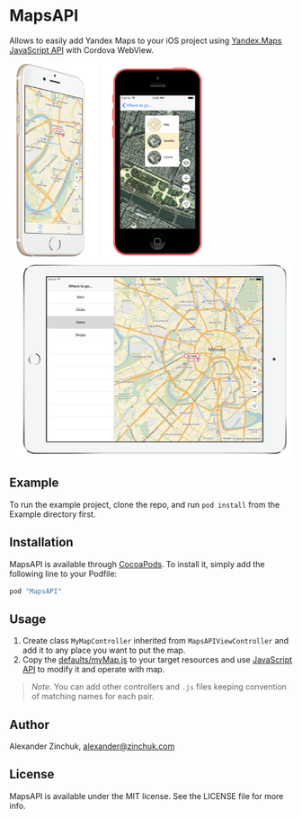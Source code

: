 # MapsAPI

Allows to easily add Yandex Maps to your iOS project using [Yandex.Maps JavaScript API](https://tech.yandex.com/maps/jsapi/) with Cordova WebView.

<img src="./docs/iphone5s.png" height="350" /> 
<img src="./docs/iphone5c.png" height="350" /> 
<img src="./docs/ipad.png" height="350" />

## Example

To run the example project, clone the repo, and run `pod install` from the Example directory first.

## Installation

MapsAPI is available through [CocoaPods](http://cocoapods.org). To install
it, simply add the following line to your Podfile:

```ruby
pod "MapsAPI"
```

## Usage

1. Create class `MyMapController` inherited from `MapsAPIViewController` and add it to any place you want to put the map.
2. Copy the [defaults/myMap.js](defaults/myMap.js) to your target resources and use [JavaScript API](https://tech.yandex.com/maps/jsapi/) to modify it and operate with map.

> *Note.* You can add other controllers and `.js` files keeping convention of matching names for each pair. 

## Author

Alexander Zinchuk, alexander@zinchuk.com

## License

MapsAPI is available under the MIT license. See the LICENSE file for more info.
